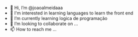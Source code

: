 - 👋 Hi, I’m @joaoalmeidaaa
- 👀  I'm interested in learning languages ​​to learn the front end
- 🌱 I’m currently learning logica de programação
- 💞️ I’m looking to collaborate on ...
- 📫 How to reach me ...

<!---
joaoalmeidaaa/joaoalmeidaaa is a ✨ special ✨ repository because its `README.md` (this file) appears on your GitHub profile.
You can click the Preview link to take a look at your changes.
--->
